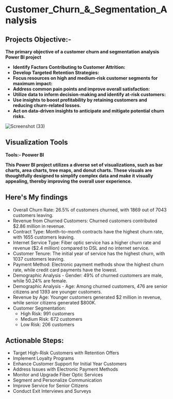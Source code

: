 # Customer_Churn_&_Segmentation_Analysis
## Projects Objective:-   

**The primary objective of a customer churn and segmentation analysis Power BI project**
* **Identify Factors Contributing to Customer Attrition:**
* **Develop Targeted Retention Strategies:**
* **Focus resources on high and medium-risk customer segments for maximum impact:**
* **Address common pain points and improve overall satisfaction:**
* **Utilize data to inform decision-making and identify at-risk customers:**
* **Use insights to boost profitability by retaining customers and reducing churn-related losses.**
* **Act on data-driven insights to anticipate and mitigate potential churn risks.**


![Screenshot (33)](https://github.com/user-attachments/assets/353bd224-e378-44f1-9d2c-6920d508c750)

## Visualization Tools
**Tools:- Poower BI**

**This Power BI project utilizes a diverse set of visualizations, such as bar charts, area charts, tree maps, and donut charts. These visuals are thoughtfully designed to simplify complex data and make it visually appealing, thereby improving the overall user experience.**

## Here's My findings
* Overall Churn Rate: 26.5% of customers churned, with 1869 out of 7043 customers leaving.
* Revenue from Churned Customers: Churned customers contributed $2.86 million in revenue.
* Contract Type: Month-to-month contracts have the highest churn rate, with 1655 customers leaving.
* Internet Service Type: Fiber optic service has a higher churn rate and revenue ($2.4 million) compared to DSL and no internet service.
* Customer Tenure: The initial year of service has the highest churn, with 1037 customers leaving.
* Payment Method: Electronic payment methods show the highest churn rate, while credit card payments have the lowest.
* Demographic Analysis - Gender: 49% of churned customers are male, while 50.24% are female.
* Demographic Analysis - Age: Among churned customers, 476 are senior citizens and 1393 are younger customers.
* Revenue by Age: Younger customers generated $2 million in revenue, while senior citizens generated $800K.
* Customer Segmentation:
    * High Risk: 991 customers
    * Medium Risk: 672 customers
    * Low Risk: 206 customers

  
## Actionable Steps:
* Target High-Risk Customers with Retention Offers
* Implement Loyalty Programs
* Enhance Customer Support for Initial Year Customers
* Address Issues with Electronic Payment Methods
* Monitor and Upgrade Fiber Optic Services
* Segment and Personalize Communication
* Improve Service for Senior Citizens
* Conduct Exit Interviews and Surveys
